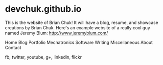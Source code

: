 devchuk.github.io
=================

This is the website of Brian Chuk! It will have a blog, resume, and showcase creations by Brian Chuk.
Here's an example website of a really cool guy named Jeremy Blum: http://www.jeremyblum.com/

Home
	Blog
	Portfolio
		Mechatronics
		Software
		Writing
		Miscellaneous
	About
	Contact


fb, twitter, youtube, g+, linkedin, flickr
